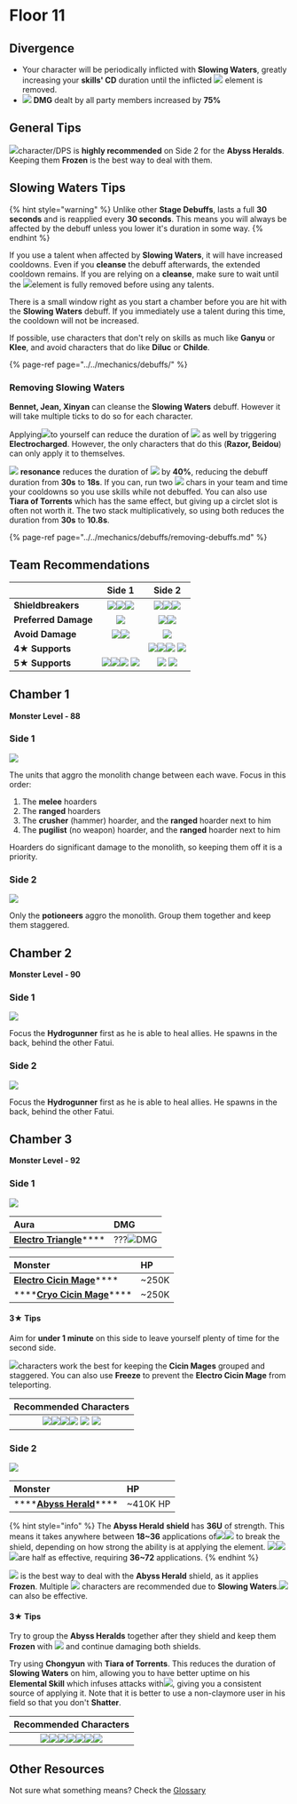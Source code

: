 # Floor 11

## Divergence

* Your character will be periodically inflicted with **Slowing Waters**, greatly increasing your **skills' CD** duration until the inflicted ![](../../.gitbook/assets/hydro_small.png) element is removed.
* ![](../../.gitbook/assets/physical_small.png) **DMG** dealt by all party members increased by **75%**

## General Tips

![](../../.gitbook/assets/cryo_small.png)character/DPS is **highly recommended** on Side 2 for the **Abyss Heralds**. Keeping them **Frozen** is the best way to deal with them.

## Slowing Waters Tips

{% hint style="warning" %}
Unlike other **Stage Debuffs**,  lasts a full **30 seconds** and is reapplied every **30 seconds**. This means you will always be affected by the debuff unless you lower it's duration in some way.
{% endhint %}

If you use a talent when affected by **Slowing Waters**, it will have increased cooldowns. Even if you **cleanse** the debuff afterwards, the extended cooldown remains. If you are relying on a **cleanse**, make sure to wait until the ![](../../.gitbook/assets/hydro_small.png)element is fully removed before using any talents.

There is a small window right as you start a chamber before you are hit with the **Slowing Waters** debuff. If you immediately use a talent during this time, the cooldown will not be increased. 

If possible, use characters that don't rely on skills as much like **Ganyu** or **Klee**, and avoid characters that do like **Diluc** or **Childe**.

{% page-ref page="../../mechanics/debuffs/" %}

### Removing Slowing Waters

**Bennet, Jean, Xinyan** can cleanse the **Slowing Waters** debuff. However it will take multiple ticks to do so for each character.

Applying![](../../.gitbook/assets/electro_small.png)to yourself can reduce the duration of ![](../../.gitbook/assets/hydro_small.png) as well by triggering **Electrocharged**. However, the only characters that do this \(**Razor, Beidou**\) can only apply it to themselves.

![](../../.gitbook/assets/electro_small.png) **resonance** reduces the duration of ![](../../.gitbook/assets/hydro_small.png) by **40%**, reducing the debuff duration from **30s** to **18s**. If you can, run two ![](../../.gitbook/assets/electro_small.png) chars in your team and time your cooldowns so you use skills while not debuffed. You can also use **Tiara of Torrents** which has the same effect, but giving up a circlet slot is often not worth it. The two stack multiplicatively, so using both reduces the duration from **30s** to **10.8s**.

{% page-ref page="../../mechanics/debuffs/removing-debuffs.md" %}

## Team Recommendations

|  | Side 1 | Side 2 |
| :--- | :---: | :---: |
| **Shieldbreakers** | ![](../../.gitbook/assets/pyro_small.png)![](../../.gitbook/assets/cryo_small.png)![](../../.gitbook/assets/electro_small.png) | ![](../../.gitbook/assets/cryo_small.png)![](../../.gitbook/assets/electro_small.png)![](../../.gitbook/assets/geo_small.png) |
| **Preferred Damage** | ![](../../.gitbook/assets/physical_small.png) | ![](../../.gitbook/assets/physical_small.png)![](../../.gitbook/assets/cryo_small.png) |
| **Avoid Damage** | ![](../../.gitbook/assets/cryo_small.png)![](../../.gitbook/assets/electro_small.png) | ![](../../.gitbook/assets/hydro_small.png) |
| **4**★ **Supports** |  | ![](../../.gitbook/assets/ui_avataricon_chongyun.png)![](../../.gitbook/assets/ui_avataricon_kaeya.png)![](../../.gitbook/assets/ui_avataricon_rosaria.png)  ![](../../.gitbook/assets/ui_avataricon_lisa.png)  |
| **5**★ **Supports** | ![](../../.gitbook/assets/ui_avataricon_lumine_anemo.png)![](../../.gitbook/assets/ui_avataricon_sucrose.png)![](../../.gitbook/assets/ui_avataricon_jean.png) ![](../../.gitbook/assets/ui_avataricon_venti.png)  | ![](../../.gitbook/assets/ui_avataricon_ganyu.png) ![](../../.gitbook/assets/ui_avataricon_zhongli.png)  |

## Chamber 1

**Monster Level - 88**

### Side 1

![](../../.gitbook/assets/11-1-1%20%281%29.png)

The units that aggro the monolith change between each wave. Focus in this order:

1. The **melee** hoarders
2. The **ranged** hoarders
3. The **crusher** \(hammer\) hoarder, and the **ranged** hoarder next to him
4. The **pugilist** \(no weapon\) hoarder, and the **ranged** hoarder next to him

Hoarders do significant damage to the monolith, so keeping them off it is a priority.

### Side 2

![](../../.gitbook/assets/11-1-2%20%281%29.png)

Only the **potioneers** aggro the monolith. Group them together and keep them staggered.

## Chamber 2

**Monster Level - 90**

### Side 1 

![](../../.gitbook/assets/11-2-1%20%281%29.png)

Focus the **Hydrogunner** first as he is able to heal allies. He spawns in the back, behind the other Fatui.

### Side 2

![](../../.gitbook/assets/11-2-2%20%281%29.png)

  
Focus the **Hydrogunner** first as he is able to heal allies. He spawns in the back, behind the other Fatui.

## Chamber 3

**Monster Level - 92**

### Side 1

![](../../.gitbook/assets/11-3-1%20%281%29.png)

| Aura | DMG |
| :--- | :--- |
| [**Electro Triangle**](../../mechanics/auras/electro-triangle.md)\*\*\*\* | ???![](../../.gitbook/assets/electro_small.png)DMG  |

| Monster | HP |
| :--- | :--- |
| [**Electro Cicin Mage**](../../monsters/fatui/electro-cicin-mage.md)\*\*\*\* | ~250K |
| \*\*\*\*[**Cryo Cicin Mage**](../../monsters/fatui/cryo-cicin-mage.md)\*\*\*\* | ~250K |

#### 3★ Tips

Aim for **under 1 minute** on this side to leave yourself plenty of time for the second side.

![](../../.gitbook/assets/anemo_small.png)characters work the best for keeping the **Cicin Mages** grouped and staggered. You can also use **Freeze** to prevent the **Electro Cicin Mage** from teleporting.

| Recommended Characters |
| :---: |
| ![](../../.gitbook/assets/ui_avataricon_razor.png)![](../../.gitbook/assets/ui_avataricon_lumine_anemo.png)![](../../.gitbook/assets/ui_avataricon_sucrose.png)![](../../.gitbook/assets/ui_avataricon_jean.png) ![](../../.gitbook/assets/ui_avataricon_venti.png) ![](../../.gitbook/assets/ui_avataricon_zhongli.png)  |

### Side 2

![](../../.gitbook/assets/11-3-2%20%281%29.png)

| Monster | HP |
| :--- | :--- |
| \*\*\*\*[**Abyss Herald**](../../monsters/abyss-order/abyss-herald.md)\*\*\*\* | ~410K HP |

{% hint style="info" %}
The **Abyss Herald** **shield** has **36U** of strength. This means it takes anywhere between **18~36** applications of![](../../.gitbook/assets/cryo_small.png)![](../../.gitbook/assets/electro_small.png) to break the shield, depending on how strong the ability is at applying the element. ![](../../.gitbook/assets/pyro_small.png)![](../../.gitbook/assets/anemo_small.png)![](../../.gitbook/assets/geo_small.png)are half as effective, requiring **36~72** applications.
{% endhint %}

![](../../.gitbook/assets/cryo_small.png) is the best way to deal with the **Abyss Herald** shield, as it applies **Frozen**. Multiple ![](../../.gitbook/assets/cryo_small.png) characters are recommended due to **Slowing Waters**.![](../../.gitbook/assets/electro_small.png) can also be effective.

#### 3★ Tips

Try to group the **Abyss Heralds** together after they shield and keep them **Frozen** with ![](../../.gitbook/assets/cryo_small.png) and continue damaging both shields.

Try using **Chongyun** with **Tiara of Torrents**. This reduces the duration of **Slowing Waters** on him, allowing you to have better uptime on his **Elemental Skill** which infuses attacks with![](../../.gitbook/assets/cryo_small.png), giving you a consistent source of applying it. Note that it is better to use a non-claymore user in his field so that you don't **Shatter**.

| Recommended Characters |
| :---: |
| ![](../../.gitbook/assets/ui_avataricon_lisa.png)![](../../.gitbook/assets/ui_avataricon_keqing.png)![](../../.gitbook/assets/ui_avataricon_razor.png)![](../../.gitbook/assets/ui_avataricon_chongyun.png)![](../../.gitbook/assets/ui_avataricon_kaeya.png)![](../../.gitbook/assets/ui_avataricon_rosaria.png)![](../../.gitbook/assets/ui_avataricon_ganyu.png) |

## Other Resources

Not sure what something means? Check the [Glossary](../glossary.md)

